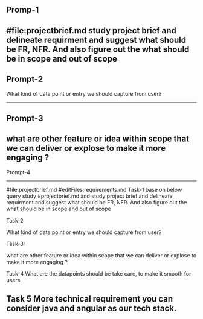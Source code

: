 Promp-1 
--------------
#file:projectbrief.md
study project brief and delineate requirment and suggest what should be FR, NFR. And also figure out the what should be in scope and out of scope
---------------
Prompt-2
---------------
What kind of data point or entry we should capture from user?

---------------

Prompt-3
--------------
what are other feature or idea within scope that we can deliver or explose to make it more engaging ?
----------

Prompt-4

--------
#file:projectbrief.md
#editFiles:requirements.md
Task-1
base on below query study #projectbrief.md and
study project brief and delineate requirment and suggest what should be FR, NFR. And also figure out the what should be in scope and out of scope

Task-2

What kind of data point or entry we should capture from user?

Task-3:

what are other feature or idea within scope that we can deliver or explose to make it more engaging ?

Task-4
What are the datapoints should be take care, to make it smooth for users

Task 5
More technical requirement you can consider java and angular as our tech stack.
---
